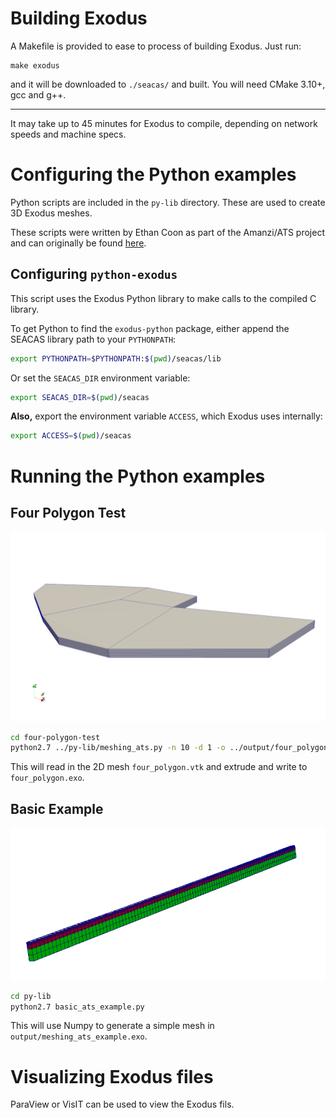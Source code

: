 # Building Exodus

A Makefile is provided to ease to process of building Exodus. Just run:

    make exodus

and it will be downloaded to `./seacas/` and built. You will need CMake 3.10+,
gcc and g++.

---

It may take up to 45 minutes for Exodus to compile, depending on 
network speeds and machine specs.

# Configuring the Python examples

Python scripts are included in the `py-lib` directory. These are used to create
3D Exodus meshes.

These scripts were written by Ethan Coon as part of the Amanzi/ATS project and can 
originally be found [here](https://github.com/amanzi/ats/tree/master/tools/meshing_ats/meshing_ats).

## Configuring `python-exodus`

This script uses the Exodus Python library to make calls to the compiled
C library. 

To get Python to find the `exodus-python` package, either append the SEACAS 
library path to your `PYTHONPATH`:

```bash
export PYTHONPATH=$PYTHONPATH:$(pwd)/seacas/lib
```

Or set the `SEACAS_DIR` environment variable:

```bash
export SEACAS_DIR=$(pwd)/seacas
```

**Also,** export the environment variable `ACCESS`, which Exodus uses
internally:

```bash
export ACCESS=$(pwd)/seacas
```

# Running the Python examples

## Four Polygon Test

![four polygons](imgs/four_poly_3D.png)

```bash
cd four-polygon-test
python2.7 ../py-lib/meshing_ats.py -n 10 -d 1 -o ../output/four_polygon.exo ./four_polygon.vtk
```
This will read in the 2D mesh `four_polygon.vtk` and extrude and write to
`four_polygon.exo`.

## Basic Example

![example](imgs/meshing_ats_example.png)

```bash
cd py-lib
python2.7 basic_ats_example.py
```

This will use Numpy to generate a simple mesh in `output/meshing_ats_example.exo`.

# Visualizing Exodus files

ParaView or VisIT can be used to view the Exodus fils.
